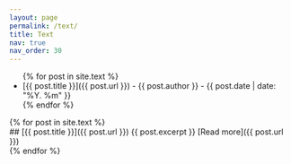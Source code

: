 ```yaml
---
layout: page
permalink: /text/
title: Text
nav: true
nav_order: 30
---
```


<!-- Title, Author, Date List -->
<div class="post-info">
  <ul>
    {% for post in site.text %}
      <li>
        [{{ post.title }}]({{ post.url }}) - {{ post.author }} - {{ post.date | date: "%Y. %m" }}
      </li>
    {% endfor %}
  </ul>
</div>

<!-- Posts List -->
<div class="posts">
  {% for post in site.text %}
    <article>
      ## [{{ post.title }}]({{ post.url }})
      {{ post.excerpt }}
      [Read more]({{ post.url }})
    </article>
  {% endfor %}
</div>

